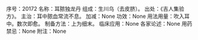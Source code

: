 序号：20172
名称：耳脓独龙丹
组成：生川乌（去皮脐）。
出处：《吉人集验方》。
主治：耳中脓血常流不息。
加减：None
功效：None
用法用量：吹入耳中。数次即愈。
制备方法：上为细末。
临床应用：None
各家论述：None
用药禁忌：None
附注：None
